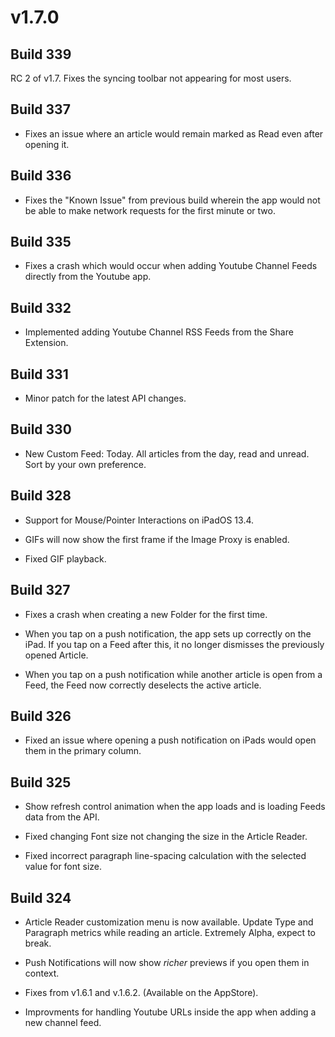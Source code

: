 # v1.7.0

## Build 339

RC 2 of v1.7. Fixes the syncing toolbar not appearing for most users. 

## Build 337

- Fixes an issue where an article would remain marked as Read even after opening it. 

## Build 336

- Fixes the "Known Issue" from previous build wherein the app would not be able to make network requests for the first minute or two. 

## Build 335

- Fixes a crash which would occur when adding Youtube Channel Feeds directly from the Youtube app.

## Build 332

- Implemented adding Youtube Channel RSS Feeds from the Share Extension. 

## Build 331

- Minor patch for the latest API changes. 

## Build 330

- New Custom Feed: Today. All articles from the day, read and unread. Sort by your own preference. 

## Build 328

- Support for Mouse/Pointer Interactions on iPadOS 13.4. 

- GIFs will now show the first frame if the Image Proxy is enabled. 

- Fixed GIF playback. 

## Build 327

- Fixes a crash when creating a new Folder for the first time. 

- When you tap on a push notification, the app sets up correctly on the iPad. If you tap on a Feed after this, it no longer dismisses the previously opened Article. 

- When you tap on a push notification while another article is open from a Feed, the Feed now correctly deselects the active article.  

## Build 326

- Fixed an issue where opening a push notification on iPads would open them in the primary column. 

## Build 325

- Show refresh control animation when the app loads and is loading Feeds data from the API. 

- Fixed changing Font size not changing the size in the Article Reader. 

- Fixed incorrect paragraph line-spacing calculation with the selected value for font size.  

## Build 324

- Article Reader customization menu is now available. Update Type and Paragraph metrics while reading an article. Extremely Alpha, expect to break.  

- Push Notifications will now show *richer* previews if you open them in context. 

- Fixes from v1.6.1 and v.1.6.2. (Available on the AppStore). 

- Improvments for handling Youtube URLs inside the app when adding a new channel feed. 
